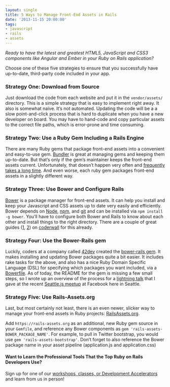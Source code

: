 ```yaml
---
layout: single
title: 5 Ways to Manage Front-End Assets in Rails
date: '2013-11-15 20:00:00'
tags:
- javascript
- rails
- assets
---
```


<!-- markdownlint-disable MD033 -->
*Ready to have the latest and greatest HTML5, JavaScript and CSS3 components like Angular and Ember in your Ruby on Rails application?*

Choose one of these five strategies to ensure that you successfully have up-to-date, third-party code included in your app.

### Strategy One: Download from Source

Just download the code from each website and put it in the `vendor/assets/` directory. This is a simple strategy that is easy to implement right away. It also is somewhat naïve. It’s not automated. Updating the code will be a a slow point-and-click process that is hard to duplicate when you have a new developer on board. You may have to hand-code and copy particular assets to the correct file paths, which is error-prone and time consuming.

### Strategy Two: Use a Ruby Gem Including a Rails Engine

There are many Ruby gems that package front-end assets into a convenient and easy-to-use gem. [Bundler](http://bundler.io/) is great at managing gems and keeping them up-to-date. But that’s only if the gem’s maintainer keeps the front-end assets current. Unfortunately, that doesn’t happen very often and [frequently takes a long time](https://github.com/thomas-mcdonald/bootstrap-sass/issues/428). And even worse, each ruby gem packages front-end assets in a slightly different way.

### Strategy Three: Use Bower and Configure Rails

[Bower](https://bower.io/) is a package manager for front-end assets. It can help you install and keep your Javascript and CSS assets up to date very easily and efficiently. Bower depends on [Node](http://nodejs.org/), [npm](https://www.npmjs.org/), and [git](http://git-scm.com/) and can be installed via `npm install -g bower`. You’ll have to configure both Bower and Rails to know about each other and install things to the right directory. There are a couple of great guides (<a href="https://coderwall.com/p/hhaxlg" target="_blank">1</a>, <a href="https://coderwall.com/p/6bmygq" target="_blank">2</a>) on [coderwall](https://coderwall.com/ivanoats) for this already.

### Strategy Four: Use the Bower-Rails gem

Luckily, coders at a company called [42dev](https://twitter.com/42_dev) created the [bower-rails gem](https://github.com/42dev/bower-rails). It makes installing and updating Bower packages quite a bit easier. It includes rake tasks for the above, and also has a nice Ruby Domain Specific Language (DSL) for specifying which packages you want included, via a [Bowerfile](https://github.com/42dev/bower-rails#ruby-dsl-configuration). As of today, the README for the gem is missing a few small steps, so I wrote up an overview of the process for a [lightning talk](https://speakerdeck.com/ivanoats/bower-and-rails) that I gave at the recent [Seattle.js meetup](http://www.meetup.com/seattlejs/) at Facebook here in Seattle.

<script async class="speakerdeck-embed" data-id="1865304045840131002222524170b49d" data-ratio="1.29456384323641" src="https://speakerdeck.com/assets/embed.js"></script>

### Strategy Five: Use Rails-Assets.org

Last, but most certainly not least, there is an even newer, slicker way to manage your front-end assets in Ruby projects: [RailsAssets.org](https://rails-assets.org/).

Add `https://rails-assets.org` as an additional, new Ruby gem source in your `Gemfile`, and reference any Bower components as `gem 'rails-assets-BOWER_PACKAGE_NAME'`. For example, to pull in Twitter bootstrap, you would use `gem 'rails-assets-bootstrap'`. Don’t forget to also reference the Bower package name in your asset pipeline (application.js and application.css)

#### Want to Learn the Professional Tools That the Top Ruby on Rails Developers Use?

Sign up for one of our [workshops, classes, or Development Accelerators](https://www.codefellows.org/calendar) and learn from us in person!
